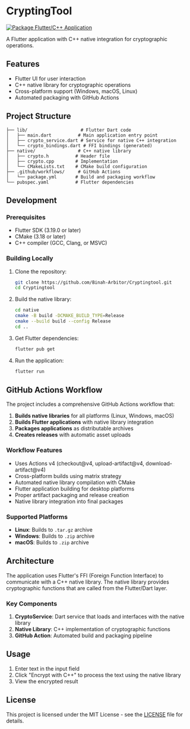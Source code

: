 # CryptingTool

[![Package Flutter/C++ Application](https://github.com/Binah-Arbitor/Cryptingtool/actions/workflows/package.yml/badge.svg)](https://github.com/Binah-Arbitor/Cryptingtool/actions/workflows/package.yml)

A Flutter application with C++ native integration for cryptographic operations.

## Features

- Flutter UI for user interaction
- C++ native library for cryptographic operations
- Cross-platform support (Windows, macOS, Linux)
- Automated packaging with GitHub Actions

## Project Structure

```
├── lib/                    # Flutter Dart code
│   ├── main.dart          # Main application entry point
│   ├── crypto_service.dart # Service for native C++ integration
│   └── crypto_bindings.dart # FFI bindings (generated)
├── native/                # C++ native library
│   ├── crypto.h          # Header file
│   ├── crypto.cpp        # Implementation
│   └── CMakeLists.txt    # CMake build configuration
├── .github/workflows/     # GitHub Actions
│   └── package.yml       # Build and packaging workflow
└── pubspec.yaml          # Flutter dependencies
```

## Development

### Prerequisites

- Flutter SDK (3.19.0 or later)
- CMake (3.18 or later)
- C++ compiler (GCC, Clang, or MSVC)

### Building Locally

1. Clone the repository:
   ```bash
   git clone https://github.com/Binah-Arbitor/Cryptingtool.git
   cd Cryptingtool
   ```

2. Build the native library:
   ```bash
   cd native
   cmake -B build -DCMAKE_BUILD_TYPE=Release
   cmake --build build --config Release
   cd ..
   ```

3. Get Flutter dependencies:
   ```bash
   flutter pub get
   ```

4. Run the application:
   ```bash
   flutter run
   ```

## GitHub Actions Workflow

The project includes a comprehensive GitHub Actions workflow that:

1. **Builds native libraries** for all platforms (Linux, Windows, macOS)
2. **Builds Flutter applications** with native library integration
3. **Packages applications** as distributable archives
4. **Creates releases** with automatic asset uploads

### Workflow Features

- Uses Actions v4 (checkout@v4, upload-artifact@v4, download-artifact@v4)
- Cross-platform builds using matrix strategy
- Automated native library compilation with CMake
- Flutter application building for desktop platforms
- Proper artifact packaging and release creation
- Native library integration into final packages

### Supported Platforms

- **Linux**: Builds to `.tar.gz` archive
- **Windows**: Builds to `.zip` archive  
- **macOS**: Builds to `.zip` archive

## Architecture

The application uses Flutter's FFI (Foreign Function Interface) to communicate with a C++ native library. The native library provides cryptographic functions that are called from the Flutter/Dart layer.

### Key Components

1. **CryptoService**: Dart service that loads and interfaces with the native library
2. **Native Library**: C++ implementation of cryptographic functions
3. **GitHub Action**: Automated build and packaging pipeline

## Usage

1. Enter text in the input field
2. Click "Encrypt with C++" to process the text using the native library
3. View the encrypted result

## License

This project is licensed under the MIT License - see the [LICENSE](LICENSE) file for details.